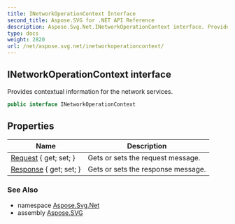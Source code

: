 ```yaml
---
title: INetworkOperationContext Interface
second_title: Aspose.SVG for .NET API Reference
description: Aspose.Svg.Net.INetworkOperationContext interface. Provides contextual information for the network services
type: docs
weight: 2820
url: /net/aspose.svg.net/inetworkoperationcontext/
---
```

## INetworkOperationContext interface

Provides contextual information for the network services.

```csharp
public interface INetworkOperationContext
```

## Properties

| Name | Description |
| --- | --- |
| [Request](../../aspose.svg.net/inetworkoperationcontext/request/) { get; set; } | Gets or sets the request message. |
| [Response](../../aspose.svg.net/inetworkoperationcontext/response/) { get; set; } | Gets or sets the response message. |

### See Also

* namespace [Aspose.Svg.Net](../../aspose.svg.net/)
* assembly [Aspose.SVG](../../)
